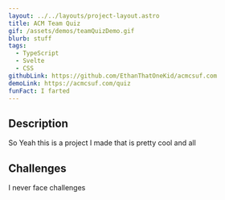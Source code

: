 ```yaml
---
layout: ../../layouts/project-layout.astro
title: ACM Team Quiz
gif: /assets/demos/teamQuizDemo.gif
blurb: stuff
tags:
  - TypeScript
  - Svelte
  - CSS
githubLink: https://github.com/EthanThatOneKid/acmcsuf.com
demoLink: https://acmcsuf.com/quiz
funFact: I farted
---
```


## Description

So Yeah this is a project I made that is pretty cool and all

## Challenges

I never face challenges
